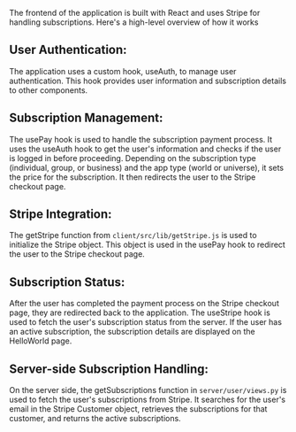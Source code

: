 The frontend of the application is built with React and uses Stripe for handling subscriptions. Here's a high-level overview of how it works

## User Authentication: 
The application uses a custom hook, useAuth, to manage user authentication. This hook provides user information and subscription details to other components.

## Subscription Management: 
The usePay hook is used to handle the subscription payment process. It uses the useAuth hook to get the user's information and checks if the user is logged in before proceeding. Depending on the subscription type (individual, group, or business) and the app type (world or universe), it sets the price for the subscription. It then redirects the user to the Stripe checkout page.

## Stripe Integration: 
The getStripe function from `client/src/lib/getStripe.js` is used to initialize the Stripe object. This object is used in the usePay hook to redirect the user to the Stripe checkout page.

## Subscription Status: 
After the user has completed the payment process on the Stripe checkout page, they are redirected back to the application. The useStripe hook is used to fetch the user's subscription status from the server. If the user has an active subscription, the subscription details are displayed on the HelloWorld page.

## Server-side Subscription Handling: 
On the server side, the getSubscriptions function in `server/user/views.py` is used to fetch the user's subscriptions from Stripe. It searches for the user's email in the Stripe Customer object, retrieves the subscriptions for that customer, and returns the active subscriptions.